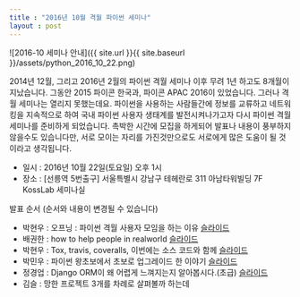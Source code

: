 ```yaml
---
title : "2016년 10월 격월 파이썬 세미나"
layout : post
---
```


![2016-10 세미나 안내]({{ site.url }}{{ site.baseurl }}/assets/python_2016_10_22.png)


2014년 12월, 그리고 2016년 2월의 파이썬 격월 세미나 이후 무려 1년 하고도 8개월이 지났습니다. 그동안 2015 파이콘 한국과, 파이콘 APAC 2016이 있었습니다. 그러나 격월 세미나는 열리지 못했는데요. 파이썬을 사용하는 사람들간에 정보를 교류하고 네트워킹을 지속적으로 하여 국내 파이썬 사용자 생태계를 발전시켜나가고자 다시 파이썬 격월 세미나를 준비하게 되었습니다. 촉박한 시간에 모집을 하게되어 발표나 내용이 풍부하지 않을수도 있습니다만, 서로 모이는 자리를 가진것만으로도 서로에게 많은 도움이 될 것이라고 생각됩니다.  


* 일시 : 2016년 10월 22일(토요일) 오후 1시  
* 장소 : [선릉역 5번출구] 서울특별시 강남구 테헤란로 311 아남타워빌딩 7F KossLab 세미나실  


발표 순서 (순서와 내용이 변경될 수 있습니다)  


* 박현우 : 오프닝 : 파이썬 격월 사용자 모임을 하는 이유 [슬라이드](http://www.slideshare.net/lqez/2016-10-67523510)  
* 배권한 : how to help people in realworld [슬라이드](http://www.slideshare.net/darjeeling/how-to-help-people-in-realworld-with-python)  
* 박현우 : Tox, travis, coveralls, 이번에는 소스 코드와 함께 [슬라이드](http://www.slideshare.net/lqez/tox-travis-codecov-67523447)  
* 박민우 : 파이썬 왕초보에서 초보로 업그레이드 한 이야기 [슬라이드](http://www.slideshare.net/tebica/learnpython-67556305)  
* 정경업 : Django ORM이 왜 어렵게 느껴지는지 알아봅시다.(초급) [슬라이드](http://www.slideshare.net/perhapsspy/django-orm-67523180)  
* 김슬 : 망한 프로젝트 3개를 차례로 살펴볼까 하는데  
